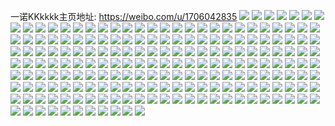 一诺KKkkkk主页地址: https://weibo.com/u/1706042835 
![](https://wx4.sinaimg.cn/mw2000/65b025d3ly1h8xkjtj1d8j20u01kmahp.jpg) 
![](https://wx4.sinaimg.cn/mw2000/65b025d3ly1h8xkjtz2f5j20u0140gs1.jpg) 
![](https://wx4.sinaimg.cn/mw2000/65b025d3ly1h8xkjujfn4j20u014011l.jpg) 
![](https://wx4.sinaimg.cn/mw2000/65b025d3ly1h8xkjv80yaj20u0140wl6.jpg) 
![](https://wx4.sinaimg.cn/mw2000/65b025d3ly1h8xkg10awcj20u0140gr0.jpg) 
![](https://wx4.sinaimg.cn/mw2000/65b025d3ly1h8xkjvlvhej20u00u07d2.jpg) 
![](https://wx4.sinaimg.cn/mw2000/65b025d3ly1h8xkjvxjq6j21400u0jy6.jpg) 
![](https://wx4.sinaimg.cn/mw2000/65b025d3ly1h8xkjwd75uj20u0140gt6.jpg) 
![](https://wx4.sinaimg.cn/mw2000/65b025d3ly1h8xklbcgtej20u0140ala.jpg) 
![](https://wx4.sinaimg.cn/mw2000/65b025d3ly1h8qv03xy14j22c0340b2b.jpg) 
![](https://wx4.sinaimg.cn/mw2000/65b025d3ly1h8qv02t9y9j2220330u0z.jpg) 
![](https://wx4.sinaimg.cn/mw2000/65b025d3ly1h8qv01buscj20rw15u13s.jpg) 
![](https://wx4.sinaimg.cn/mw2000/65b025d3ly1h8mh4i7m9sj20tp35sqtq.jpg) 
![](https://wx4.sinaimg.cn/mw2000/65b025d3ly1h8mh4hul4lj20u031wki3.jpg) 
![](https://wx4.sinaimg.cn/mw2000/65b025d3ly1h8mh4he3hkj20u031w4qp.jpg) 
![](https://wx4.sinaimg.cn/mw2000/65b025d3ly1h8mh5knsibj20u0140n7z.jpg) 
![](https://wx4.sinaimg.cn/mw2000/65b025d3ly1h8gg0hs1amj21bs0zuax7.jpg) 
![](https://wx4.sinaimg.cn/mw2000/65b025d3ly1h8gg0hacu8j20zu0qwqjr.jpg) 
![](https://wx4.sinaimg.cn/mw2000/65b025d3ly1h814tx8vt7j20u0140akb.jpg) 
![](https://wx4.sinaimg.cn/mw2000/65b025d3ly1h814yj4ke3j20u01407aq.jpg) 
![](https://wx4.sinaimg.cn/mw2000/65b025d3ly1h814yk0hmxj20u00u0afb.jpg) 
![](https://wx4.sinaimg.cn/mw2000/65b025d3ly1h814ykqss6j20u0140n3z.jpg) 
![](https://wx4.sinaimg.cn/mw2000/65b025d3ly1h814yl892yj20u0140dn8.jpg) 
![](https://wx4.sinaimg.cn/mw2000/65b025d3ly1h814tyo39cj20u01400x7.jpg) 
![](https://wx4.sinaimg.cn/mw2000/65b025d3ly1h814ylrrkpj21400u0dsh.jpg) 
![](https://wx4.sinaimg.cn/mw2000/65b025d3ly1h814yjmcc0j20u014045v.jpg) 
![](https://wx4.sinaimg.cn/mw2000/65b025d3ly1h814zkpzg0j21400u0ds4.jpg) 
![](https://wx4.sinaimg.cn/mw2000/65b025d3ly1h7vhmjee9uj22o0400b2b.jpg) 
![](https://wx4.sinaimg.cn/mw2000/65b025d3ly1h7vhmhxwvwj22fi3n8kjm.jpg) 
![](https://wx4.sinaimg.cn/mw2000/65b025d3ly1h7u83qlbexj22c02c0u0x.jpg) 
![](https://wx4.sinaimg.cn/mw2000/65b025d3ly1h7u83q0770j22c02c0npd.jpg) 
![](https://wx4.sinaimg.cn/mw2000/65b025d3ly1h7ocg4fzcjj20lq0wqtey.jpg) 
![](https://wx4.sinaimg.cn/mw2000/65b025d3ly1h7ocg429mhj22c0340qv6.jpg) 
![](https://wx4.sinaimg.cn/mw2000/65b025d3ly1h7gmu45b7qj20u0140dhj.jpg) 
![](https://wx4.sinaimg.cn/mw2000/65b025d3ly1h7gmu5e0wvj20u01407bp.jpg) 
![](https://wx4.sinaimg.cn/mw2000/65b025d3ly1h7as64dhozj20u01407d9.jpg) 
![](https://wx4.sinaimg.cn/mw2000/65b025d3ly1h7as658ssmj20u0140gs1.jpg) 
![](https://wx4.sinaimg.cn/mw2000/65b025d3ly1h7as64z5xqj20u0140n1b.jpg) 
![](https://wx4.sinaimg.cn/mw2000/65b025d3ly1h7as65igvhj20u0140gsx.jpg) 
![](https://wx4.sinaimg.cn/mw2000/65b025d3ly1h786h5jzpij20zu1bs7ul.jpg) 
![](https://wx4.sinaimg.cn/mw2000/65b025d3ly1h786h52k2hj20zu1bs1kx.jpg) 
![](https://wx4.sinaimg.cn/mw2000/65b025d3ly1h786h4kij7j20zu1bstho.jpg) 
![](https://wx4.sinaimg.cn/mw2000/65b025d3ly1h786h3hpmzj22c03407wj.jpg) 
![](https://wx4.sinaimg.cn/mw2000/65b025d3ly1h786h7co4gj236123b7wi.jpg) 
![](https://wx4.sinaimg.cn/mw2000/65b025d3ly1h786h1xpkpj22c03407wk.jpg) 
![](https://wx4.sinaimg.cn/mw2000/65b025d3ly1h786h02wlkj22c03401kz.jpg) 
![](https://wx4.sinaimg.cn/mw2000/65b025d3ly1h786gy5n1vj21bs0zu78e.jpg) 
![](https://wx4.sinaimg.cn/mw2000/65b025d3ly1h786h3yo1uj20zu1bstex.jpg) 
![](https://wx4.sinaimg.cn/mw2000/65b025d3ly1h72plws3u9j20u00weade.jpg) 
![](https://wx4.sinaimg.cn/mw2000/65b025d3ly1h72plvv6wkj20u0140wfz.jpg) 
![](https://wx4.sinaimg.cn/mw2000/65b025d3ly1h6tgysk652j20u01hc0up.jpg) 
![](https://wx4.sinaimg.cn/mw2000/65b025d3ly1h6tgytbfnhj20u01hcwge.jpg) 
![](https://wx4.sinaimg.cn/mw2000/65b025d3ly1h6scwsw5gaj20u013xagn.jpg) 
![](https://wx4.sinaimg.cn/mw2000/65b025d3ly1h6pvwfe1qqj21400u0nbd.jpg) 
![](https://wx4.sinaimg.cn/mw2000/65b025d3ly1h6pvwfy19hj20u0140acw.jpg) 
![](https://wx4.sinaimg.cn/mw2000/65b025d3ly1h6pvwgjloij20u0140qd7.jpg) 
![](https://wx4.sinaimg.cn/mw2000/65b025d3ly1h6pvmblpiuj21900u0gma.jpg) 
![](https://wx4.sinaimg.cn/mw2000/65b025d3ly1h6pvmqoebxj21900u03z6.jpg) 
![](https://wx4.sinaimg.cn/mw2000/65b025d3ly1h6pvmamfkgj21900u0dkf.jpg) 
![](https://wx4.sinaimg.cn/mw2000/65b025d3ly1h6pvwh76p8j20u0155q9p.jpg) 
![](https://wx4.sinaimg.cn/mw2000/65b025d3ly1h6pvwhoyr5j20u0140wly.jpg) 
![](https://wx4.sinaimg.cn/mw2000/65b025d3ly1h6pvwtctu6j20u0140wkw.jpg) 
![](https://wx4.sinaimg.cn/mw2000/65b025d3ly1h65cytqnbqj20u0190qa3.jpg) 
![](https://wx4.sinaimg.cn/mw2000/65b025d3ly1h65cyuhn2wj20u04b2gt7.jpg) 
![](https://wx4.sinaimg.cn/mw2000/65b025d3ly1h68wqeemwkj20u0190gor.jpg) 
![](https://wx4.sinaimg.cn/mw2000/65b025d3ly1h65cyvlgcxj20u02i2k8e.jpg) 
![](https://wx4.sinaimg.cn/mw2000/65b025d3ly1h65cyvznoej20u0190tfc.jpg) 
![](https://wx4.sinaimg.cn/mw2000/65b025d3ly1h65cyw9owoj20u01900yk.jpg) 
![](https://wx4.sinaimg.cn/mw2000/65b025d3ly1h65cys3svej20u05f1b29.jpg) 
![](https://wx4.sinaimg.cn/mw2000/65b025d3ly1h68wqelcn4j20u0191gpq.jpg) 
![](https://wx4.sinaimg.cn/mw2000/65b025d3ly1h68wst1ilgj20c935sdmj.jpg) 
![](https://wx4.sinaimg.cn/mw2000/65b025d3ly1h68ww9j5d4j20zo1blwli.jpg) 
![](https://wx4.sinaimg.cn/mw2000/65b025d3ly1h652w09zrlj22c03401kz.jpg) 
![](https://wx4.sinaimg.cn/mw2000/65b025d3ly1h652vvzinyj22c0340x6w.jpg) 
![](https://wx4.sinaimg.cn/mw2000/65b025d3ly1h68ww9yq5bj20zo1bkjyl.jpg) 
![](https://wx4.sinaimg.cn/mw2000/65b025d3ly1h61o0eh40rj215o334hdu.jpg) 
![](https://wx4.sinaimg.cn/mw2000/65b025d3ly1h61o16l2t0j21bk0zotbm.jpg) 
![](https://wx4.sinaimg.cn/mw2000/65b025d3ly1h5y8coaq78j20u0140tj8.jpg) 
![](https://wx4.sinaimg.cn/mw2000/65b025d3ly1h5x3s5m4maj23yo2n4u0z.jpg) 
![](https://wx4.sinaimg.cn/mw2000/65b025d3ly1h5x3s7sgxvj248z2tz4mj.jpg) 
![](https://wx4.sinaimg.cn/mw2000/65b025d3ly1h5x3s9lc5dj249s2ujkjl.jpg) 
![](https://wx4.sinaimg.cn/mw2000/65b025d3ly1h5x3scc638j23wa2ljb2c.jpg) 
![](https://wx4.sinaimg.cn/mw2000/65b025d3ly1h5x3s3p57jj23z62ngu0z.jpg) 
![](https://wx4.sinaimg.cn/mw2000/65b025d3ly1h5x3sf78ssj241d2oxu0z.jpg) 
![](https://wx4.sinaimg.cn/mw2000/65b025d3ly1h5x3sip2f3j24da2wv7wi.jpg) 
![](https://wx4.sinaimg.cn/mw2000/65b025d3ly1h5x3sl9p7vj24e82xhnpf.jpg) 
![](https://wx4.sinaimg.cn/mw2000/65b025d3ly1h5x3sn57v3j22ql43vhdt.jpg) 
![](https://wx4.sinaimg.cn/mw2000/65b025d3ly1h5so7dlrg1j20u0140gtd.jpg) 
![](https://wx4.sinaimg.cn/mw2000/65b025d3ly1h5so7e06olj20u0140ag6.jpg) 
![](https://wx4.sinaimg.cn/mw2000/65b025d3ly1h5so7ebq82j20u00u00zt.jpg) 
![](https://wx4.sinaimg.cn/mw2000/65b025d3ly1h5so7f1o9dj20u00u0wiv.jpg) 
![](https://wx4.sinaimg.cn/mw2000/65b025d3ly1h5so7tskmfj20uf0u0djm.jpg) 
![](https://wx4.sinaimg.cn/mw2000/65b025d3ly1h5p1r5r7umj20u0140ait.jpg) 
![](https://wx4.sinaimg.cn/mw2000/65b025d3ly1h5p1r5ycj6j20u00u0aic.jpg) 
![](https://wx4.sinaimg.cn/mw2000/65b025d3ly1h5gl9223ggj22c0340npd.jpg) 
![](https://wx4.sinaimg.cn/mw2000/65b025d3ly1h5gl93jvbmj23402c0x6p.jpg) 
![](https://wx4.sinaimg.cn/mw2000/65b025d3ly1h5gl91gsisj22c0340kjm.jpg) 
![](https://wx4.sinaimg.cn/mw2000/65b025d3ly1h5gl94ctqbj23402c0npe.jpg) 
![](https://wx4.sinaimg.cn/mw2000/65b025d3ly1h5gle2p3wlj22c0340x6r.jpg) 
![](https://wx4.sinaimg.cn/mw2000/65b025d3ly1h5gle4e6r2j22c0340e83.jpg) 
![](https://wx4.sinaimg.cn/mw2000/65b025d3ly1h5dj2u47hwj238k25okjm.jpg) 
![](https://wx4.sinaimg.cn/mw2000/65b025d3ly1h5dj2wgkoej225o38kqv6.jpg) 
![](https://wx4.sinaimg.cn/mw2000/65b025d3ly1h5dj2y93fej22yo4g0hdv.jpg) 
![](https://wx4.sinaimg.cn/mw2000/65b025d3ly1h5dj32lkobj238k25ohdu.jpg) 
![](https://wx4.sinaimg.cn/mw2000/65b025d3ly1h5dj306hc5j225o38knpe.jpg) 
![](https://wx4.sinaimg.cn/mw2000/65b025d3ly1h5dj34zbw1j22yo4g0b2b.jpg) 
![](https://wx4.sinaimg.cn/mw2000/65b025d3ly1h5dj2s0yryj24g02you0z.jpg) 
![](https://wx4.sinaimg.cn/mw2000/65b025d3ly1h5dj371aztj24g02yonpf.jpg) 
![](https://wx4.sinaimg.cn/mw2000/65b025d3ly1h5dj390o8ej24g02yox6r.jpg) 
![](https://wx4.sinaimg.cn/mw2000/65b025d3ly1h5dj3avpkaj22yo4g0npf.jpg) 
![](https://wx4.sinaimg.cn/mw2000/65b025d3ly1h5dj3cvzqtj225o38ke82.jpg) 
![](https://wx4.sinaimg.cn/mw2000/65b025d3ly1h5b9xli8chj20u01sxgq9.jpg) 
![](https://wx4.sinaimg.cn/mw2000/65b025d3ly1h5b9yspw50j20u00uewgr.jpg) 
![](https://wx4.sinaimg.cn/mw2000/65b025d3ly1h57h154nycj256o3ggx6r.jpg) 
![](https://wx4.sinaimg.cn/mw2000/65b025d3ly1h57h16nnv2j256o3ggnpf.jpg) 
![](https://wx4.sinaimg.cn/mw2000/65b025d3ly1h57h137ot4j225o38ku0y.jpg) 
![](https://wx4.sinaimg.cn/mw2000/65b025d3ly1h57h187jyfj256o3ggnpf.jpg) 
![](https://wx4.sinaimg.cn/mw2000/65b025d3ly1h57jyss8mdj238k270x6r.jpg) 
![](https://wx4.sinaimg.cn/mw2000/65b025d3ly1h57h1a2pp7j256o3ggnpg.jpg) 
![](https://wx4.sinaimg.cn/mw2000/65b025d3ly1h57h10crrej238k2841kz.jpg) 
![](https://wx4.sinaimg.cn/mw2000/65b025d3ly1h57h1ckqsrj238k26shdv.jpg) 
![](https://wx4.sinaimg.cn/mw2000/65b025d3ly1h57h1fgas0j238k25ob2b.jpg) 
![](https://wx4.sinaimg.cn/mw2000/65b025d3ly1h56rmnkifej21400u0thy.jpg) 
![](https://wx4.sinaimg.cn/mw2000/65b025d3ly1h56rmnyfcjj20u014047l.jpg) 
![](https://wx4.sinaimg.cn/mw2000/65b025d3ly1h56rmo93d8j20u0140jzr.jpg) 
![](https://wx4.sinaimg.cn/mw2000/65b025d3ly1h56rmn1hy0j20u0140104.jpg) 
![](https://wx4.sinaimg.cn/mw2000/65b025d3ly1h4yblqxxcuj20u0140132.jpg) 
![](https://wx4.sinaimg.cn/mw2000/65b025d3ly1h4ybl2ota0j20u0140gzp.jpg) 
![](https://wx4.sinaimg.cn/mw2000/65b025d3ly1h4yblrus8zj20u0140483.jpg) 
![](https://wx4.sinaimg.cn/mw2000/65b025d3ly1h4ybl2y8d1j20u0140jzc.jpg) 
![](https://wx4.sinaimg.cn/mw2000/65b025d3ly1h4yblscj3vj20u0140wos.jpg) 
![](https://wx4.sinaimg.cn/mw2000/65b025d3ly1h4ybm5pww0j20u0140q7r.jpg) 
![](https://wx4.sinaimg.cn/mw2000/65b025d3ly1h4w9zjyoxhj20u014046s.jpg) 
![](https://wx4.sinaimg.cn/mw2000/65b025d3ly1h4w9zjlcuhj20u0140jwb.jpg) 
![](https://wx4.sinaimg.cn/mw2000/65b025d3ly1h4w9vitf6kj20u0140gys.jpg) 
![](https://wx4.sinaimg.cn/mw2000/65b025d3ly1h4w9zkw3ugj20mi0u0dlq.jpg) 
![](https://wx4.sinaimg.cn/mw2000/65b025d3ly1h4w9zkdupzj20u0140q93.jpg) 
![](https://wx4.sinaimg.cn/mw2000/65b025d3ly1h4w9vk56smj21400u0n4a.jpg) 
![](https://wx4.sinaimg.cn/mw2000/65b025d3ly1h4w9zljmzgj20u01407ct.jpg) 
![](https://wx4.sinaimg.cn/mw2000/65b025d3ly1h4w9zl73uyj20mi0u0k2l.jpg) 
![](https://wx4.sinaimg.cn/mw2000/65b025d3ly1h4v8tle5o6j20u0140dkk.jpg) 
![](https://wx4.sinaimg.cn/mw2000/65b025d3ly1h4v8tm0gk6j20u0140qb6.jpg) 
![](https://wx4.sinaimg.cn/mw2000/65b025d3ly1h4racq0f07j20u01400ww.jpg) 
![](https://wx4.sinaimg.cn/mw2000/65b025d3ly1h4ract2tioj21400u0q80.jpg) 
![](https://wx4.sinaimg.cn/mw2000/65b025d3ly1h4racravn3j20u0140td0.jpg) 
![](https://wx4.sinaimg.cn/mw2000/65b025d3ly1h4racqqpn7j20u0145dmd.jpg) 
![](https://wx4.sinaimg.cn/mw2000/65b025d3ly1h4rbh17ejij20u01400yy.jpg) 
![](https://wx4.sinaimg.cn/mw2000/65b025d3ly1h4rbh1tz5dj20u0140dlz.jpg) 
![](https://wx4.sinaimg.cn/mw2000/65b025d3ly1h4rbx7csctj20u0140tgv.jpg) 
![](https://wx4.sinaimg.cn/mw2000/65b025d3ly1h4r1n7v31rj21o02801ky.jpg) 
![](https://wx4.sinaimg.cn/mw2000/65b025d3ly1h4r1n6dpdaj22c0340x6s.jpg) 
![](https://wx4.sinaimg.cn/mw2000/65b025d3ly1h4r1naj8yrj22c0340qv6.jpg) 
![](https://wx4.sinaimg.cn/mw2000/65b025d3ly1h4r1ndbpuaj22c03404qs.jpg) 
![](https://wx4.sinaimg.cn/mw2000/65b025d3ly1h4q5ey4xasj21o0281b2a.jpg) 
![](https://wx4.sinaimg.cn/mw2000/65b025d3ly1h4q5ex5u5bj21o02804qq.jpg) 
![](https://wx4.sinaimg.cn/mw2000/65b025d3ly1h4q5ezibezj21o0281b2b.jpg) 
![](https://wx4.sinaimg.cn/mw2000/65b025d3ly1h4q5f3ollij22c0340b2b.jpg) 
![](https://wx4.sinaimg.cn/mw2000/65b025d3ly1h4q5f2jlulj22c03401kz.jpg) 
![](https://wx4.sinaimg.cn/mw2000/65b025d3ly1h4q5f1h45wj22c0340x6q.jpg) 
![](https://wx4.sinaimg.cn/mw2000/65b025d3ly1h4q5f0jhupj21o0281e83.jpg) 
![](https://wx4.sinaimg.cn/mw2000/65b025d3ly1h4q5f4mekdj21o0281qv6.jpg) 
![](https://wx4.sinaimg.cn/mw2000/65b025d3ly1h4q5f5s723j21o0280e82.jpg) 
![](https://wx4.sinaimg.cn/mw2000/65b025d3ly1h4ewqczo10j21o0280u0x.jpg) 
![](https://wx4.sinaimg.cn/mw2000/65b025d3ly1h4ewqbl0r9j21o0280x6p.jpg) 
![](https://wx4.sinaimg.cn/mw2000/65b025d3ly1h4chpbrowhj20u0140ajw.jpg) 
![](https://wx4.sinaimg.cn/mw2000/65b025d3ly1h4chpfkn5wj20u01407fq.jpg) 
![](https://wx4.sinaimg.cn/mw2000/65b025d3ly1h4chpd8mmyj20u0140n9h.jpg) 
![](https://wx4.sinaimg.cn/mw2000/65b025d3ly1h4chpcgaz4j20u0140aoa.jpg) 
![](https://wx4.sinaimg.cn/mw2000/65b025d3ly1h4chpdp0f0j20u0140gyi.jpg) 
![](https://wx4.sinaimg.cn/mw2000/65b025d3ly1h4chpecku9j20u0140wqz.jpg) 
![](https://wx4.sinaimg.cn/mw2000/65b025d3ly1h4chpf3y26j20u0140tk4.jpg) 
![](https://wx4.sinaimg.cn/mw2000/65b025d3ly1h4chqmmxkmj20u0140wnk.jpg) 
![](https://wx4.sinaimg.cn/mw2000/65b025d3ly1h4chqn0wzdj20u0140wn9.jpg) 
![](https://wx4.sinaimg.cn/mw2000/65b025d3ly1h4chqm4r02j20u0140490.jpg) 
![](https://wx4.sinaimg.cn/mw2000/65b025d3ly1h4c43kssujj20u0140du9.jpg) 
![](https://wx4.sinaimg.cn/mw2000/65b025d3ly1h4c43l3cw2j20u0140gzs.jpg) 
![](https://wx4.sinaimg.cn/mw2000/65b025d3ly1h4agal254dj20u00u0tdu.jpg) 
![](https://wx4.sinaimg.cn/mw2000/65b025d3ly1h4agaknkfrj20u014049i.jpg) 
![](https://wx4.sinaimg.cn/mw2000/65b025d3ly1h4agalpujsj20u0140ncj.jpg) 
![](https://wx4.sinaimg.cn/mw2000/65b025d3ly1h4agam56wbj20u0140agm.jpg) 
![](https://wx4.sinaimg.cn/mw2000/65b025d3ly1h499kd0shnj20u03c01kx.jpg) 
![](https://wx4.sinaimg.cn/mw2000/65b025d3ly1h499kdllw7j20u0140n2z.jpg) 
![](https://wx4.sinaimg.cn/mw2000/65b025d3ly1h499keri0jj20u0140gq4.jpg) 
![](https://wx4.sinaimg.cn/mw2000/65b025d3ly1h499kfnjprj20u0140k1v.jpg) 
![](https://wx4.sinaimg.cn/mw2000/65b025d3ly1h499kg62ilj20u00u0jv6.jpg) 
![](https://wx4.sinaimg.cn/mw2000/65b025d3ly1h499kh2dlpj20u0140n46.jpg) 
![](https://wx4.sinaimg.cn/mw2000/65b025d3ly1h499kagiiuj20u01407bf.jpg) 
![](https://wx4.sinaimg.cn/mw2000/65b025d3ly1h499khs4vej21400u0wp7.jpg) 
![](https://wx4.sinaimg.cn/mw2000/65b025d3ly1h4470jptujj20u01407do.jpg) 
![](https://wx4.sinaimg.cn/mw2000/65b025d3ly1h4470jh7bij20u0140n89.jpg) 
![](https://wx4.sinaimg.cn/mw2000/65b025d3ly1h4470j8eo8j20u0141n3w.jpg) 
![](https://wx4.sinaimg.cn/mw2000/65b025d3ly1h4470j02nhj20u0140aob.jpg) 
![](https://wx4.sinaimg.cn/mw2000/65b025d3ly1h434hjj1n6j20zd0u0wkv.jpg) 
